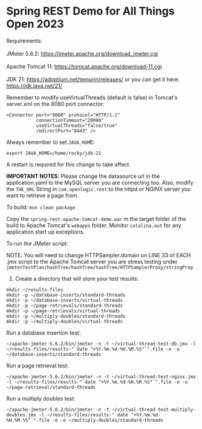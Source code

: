 # Spring REST Demo for All Things Open 2023

Requirements:<br>  
JMeter 5.6.2: https://jmeter.apache.org/download_jmeter.cgi<br>  
Apache Tomcat 11: https://tomcat.apache.org/download-11.cgi<br>  
JDK 21: https://adoptium.net/temurin/releases/  or you can get it here: https://jdk.java.net/21/<br>  

Remember to modify useVirtualThreads (default is false) in Tomcat's server.xml on the 8080 port connector:

    <Connector port="8080" protocol="HTTP/1.1"
               connectionTimeout="20000"
               useVirtualThreads="false/true"
               redirectPort="8443" />

Always remember to set ```JAVA_HOM```E:
```
export JAVA_HOME=/home/rocky/jdk-21
```
A restart is required for this change to take affect.

**IMPORTANT NOTES**: 
Please change the datasource url in the application.yaml to the MySQL server you are connecting too.
Also, modify the ```THE_URL``` String in ```com.openlogic.rest``` to the httpd or NGINX server you want to retrieve a page from.

To build: ```mvn clean package```

Copy the ```spring-rest-apache-tomcat-demo.war``` in the target folder of the build to Apache Tomcat's ```webapps``` folder.
Monitor ```catalina.out``` for any application start up exceptions.

To run the JMeter script:

NOTE: You will need to change HTTPSampler.domain on LINE 33 of EACH .jmx script to the Apache Tomcat server you are stress testing under ```jmeterTestPlan/hashTree/hashTree/hashTree/HTTPSamplerProxy/stringProp```
1) Create a directory that will store your test results:
```
mkdir ~/results-files
mkdir -p ~/database-inserts/standard-threads
mkdir -p ~/database-inserts/virtual-threads
mkdir -p ~/page-retrievals/standard-threads
mkdir -p ~/page-retrievals/virtual-threads
mkdir -p ~/multiply-doubles/standard-threads
mkdir -p ~/multiply-doubles/virtual-threads
```

Run a database insertion test:<br>  
```
~/apache-jmeter-5.6.2/bin/jmeter -n -t ~/virtual-thread-test-db.jmx -l ~/results-files/results-"`date "+%Y.%m.%d-%H.%M.%S"`".file -e -o ~/database-inserts/standard-threads
```

Run a page retrieval test:<br>  
```
~/apache-jmeter-5.6.2/bin/jmeter -n -t ~/virtual-thread-test-nginx.jmx -l ~/results-files/results-"`date "+%Y.%m.%d-%H.%M.%S"`".file -e -o ~/page-retrieval/standard-threads
```

Run a multiply doubles test:
```
~/apache-jmeter-5.6.2/bin/jmeter -n -t ~/virtual-thread-test-multiply-doubles.jmx -l ~/results-files/results-"`date "+%Y.%m.%d-%H.%M.%S"`".file -e -o ~/multiply-doubles/standard-threads
```
